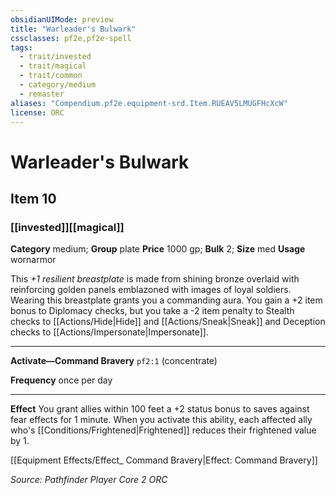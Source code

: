 ```yaml
---
obsidianUIMode: preview
title: "Warleader's Bulwark"
cssclasses: pf2e,pf2e-spell
tags:
  - trait/invested
  - trait/magical
  - trait/common
  - category/medium
  - remaster
aliases: "Compendium.pf2e.equipment-srd.Item.RUEAV5LMUGFHcXcW"
license: ORC
---
```

# Warleader's Bulwark
## Item 10
### [[invested]][[magical]]

**Category** medium; **Group** plate
**Price** 1000 gp; 
**Bulk** 2; **Size** med
**Usage** wornarmor

This _+1 resilient breastplate_ is made from shining bronze overlaid with reinforcing golden panels emblazoned with images of loyal soldiers. Wearing this breastplate grants you a commanding aura. You gain a +2 item bonus to Diplomacy checks, but you take a -2 item penalty to Stealth checks to [[Actions/Hide|Hide]] and [[Actions/Sneak|Sneak]] and Deception checks to [[Actions/Impersonate|Impersonate]].

* * *

**Activate—Command Bravery** `pf2:1` (concentrate)

**Frequency** once per day

* * *

**Effect** You grant allies within 100 feet a +2 status bonus to saves against fear effects for 1 minute. When you activate this ability, each affected ally who's [[Conditions/Frightened|Frightened]] reduces their frightened value by 1.

[[Equipment Effects/Effect_ Command Bravery|Effect: Command Bravery]]

*Source: Pathfinder Player Core 2*
*ORC*
